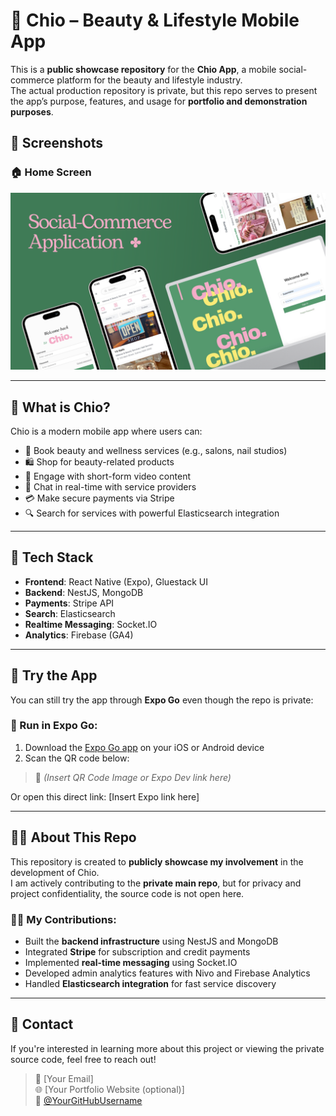 # 🌸 Chio – Beauty & Lifestyle Mobile App

This is a **public showcase repository** for the **Chio App**, a mobile social-commerce platform for the beauty and lifestyle industry.  
The actual production repository is private, but this repo serves to present the app’s purpose, features, and usage for **portfolio and demonstration purposes**.

## 📸 Screenshots

### 🏠 Home Screen
![Home Screen](./1.png)


---

## 📱 What is Chio?

Chio is a modern mobile app where users can:
- 📅 Book beauty and wellness services (e.g., salons, nail studios)
- 🛍️ Shop for beauty-related products
- 🎥 Engage with short-form video content
- 💬 Chat in real-time with service providers
- 💳 Make secure payments via Stripe
- 🔍 Search for services with powerful Elasticsearch integration

---

## 🔧 Tech Stack

- **Frontend**: React Native (Expo), Gluestack UI
- **Backend**: NestJS, MongoDB
- **Payments**: Stripe API
- **Search**: Elasticsearch
- **Realtime Messaging**: Socket.IO
- **Analytics**: Firebase (GA4)

---

## 🔗 Try the App

You can still try the app through **Expo Go** even though the repo is private:

### 🚀 Run in Expo Go:
1. Download the [Expo Go app](https://expo.dev/client) on your iOS or Android device
2. Scan the QR code below:

> 📸 _(Insert QR Code Image or Expo Dev link here)_

Or open this direct link: [Insert Expo link here]

---

## 👨‍💻 About This Repo

This repository is created to **publicly showcase my involvement** in the development of Chio.  
I am actively contributing to the **private main repo**, but for privacy and project confidentiality, the source code is not open here.

### 🧑‍💼 My Contributions:
- Built the **backend infrastructure** using NestJS and MongoDB
- Integrated **Stripe** for subscription and credit payments
- Implemented **real-time messaging** using Socket.IO
- Developed admin analytics features with Nivo and Firebase Analytics
- Handled **Elasticsearch integration** for fast service discovery

---

## 📩 Contact

If you're interested in learning more about this project or viewing the private source code, feel free to reach out!

> 📧 [Your Email]  
> 🌐 [Your Portfolio Website (optional)]  
> 🐙 [@YourGitHubUsername](https://github.com/YourGitHubUsername)
